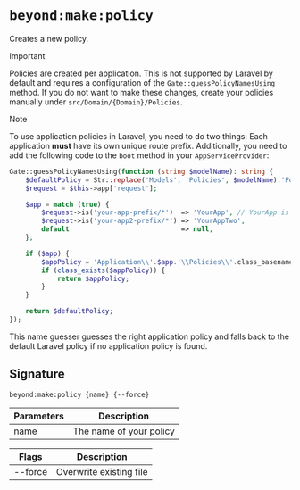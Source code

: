 # `beyond:make:policy`
Creates a new policy.

> [!IMPORTANT]
> Policies are created per application. This is not supported by Laravel by default 
> and requires a configuration of the `Gate::guessPolicyNamesUsing` method. 
> If you do not want to make these changes, create your policies 
> manually under `src/Domain/{Domain}/Policies`.

> [!NOTE]
> To use application policies in Laravel, you need to do two things: 
> Each application **must** have its own unique route prefix. Additionally, you need to add 
> the following code to the `boot` method in your `AppServiceProvider`:
> ```php
> Gate::guessPolicyNamesUsing(function (string $modelName): string {
>     $defaultPolicy = Str::replace('Models', 'Policies', $modelName).'Policy';
>     $request = $this->app['request'];
>
>     $app = match (true) {
>         $request->is('your-app-prefix/*')  => 'YourApp', // YourApp is the app name inside "src/App"
>         $request->is('your-app2-prefix/*') => 'YourAppTwo',
>         default                            => null,
>     };
>
>     if ($app) {
>         $appPolicy = 'Application\\'.$app.'\\Policies\\'.class_basename($modelName).'Policy';
>         if (class_exists($appPolicy)) {
>             return $appPolicy;
>         }
>     }
>
>     return $defaultPolicy;
> });
> ```
> This name guesser guesses the right application policy and falls back to the default Laravel
> policy if no application policy is found.


## Signature 
`beyond:make:policy {name} {--force}`

| Parameters | Description             |
|------------|-------------------------|
| name       | The name of your policy |

| Flags   | Description             |
|---------|-------------------------|
| --force | Overwrite existing file |
